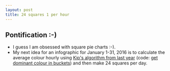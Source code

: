 ```yaml
---
layout: post
title: 24 squares 1 per hour
---
```

## Pontification :-)
* I guess I am obsessed with square pie charts :-).
* My next idea for an infographic for January 1-31, 2016 is to calculate the average colour hourly using [Kip's algorithm from last year](http://rolandtanglao.com/2016/02/06/p1-why-is-a-curly-bracket-required-after-square-bracket/) (code: [get dominant colour in buckets](https://github.com/rtanglao/rtgram/blob/master/getDominantColourInBuckets.rb)) and then make 24 squares per day.

